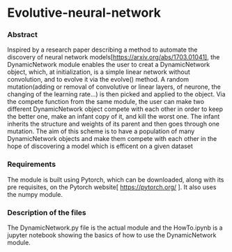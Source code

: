 # Evolutive-neural-network

### Abstract

Inspired by a research paper describing a method to automate the discovery of neural network models[https://arxiv.org/abs/1703.01041], the DynamicNetwork module enables the user to 
creat a DynamicNetwork object, which, at initialization, is a simple linear network without convolution, and to evolve it via the evolve() method. A random mutation(adding or
removal of convolutive or linear layers, of neurone, the changing of the learning rate...) is then picked and applied to the object. Via the compete function from the same module,
the user can make two different DynamicNetwork object compete with each other in order to keep the better one, make an infant copy of it, and kill the worst one. The infant 
inherits the structure and weights of its parent and then goes through one mutation. The aim of this scheme is to have a population of many DynamicNetwork objects
and make them compete with each other in the hope of discovering a model which is efficent on a given dataset


### Requirements

The module is built using Pytorch, which can be downloaded, along with its pre requisites, on the Pytorch website[ https://pytorch.org/ ]. It also uses the numpy module. 

### Description of the files

The DynamicNetwork.py file is the actual module and the HowTo.ipynb is a jupyter notebook showing the basics of how to use the DynamicNetwork module. 
